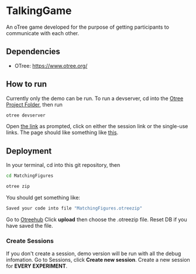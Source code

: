 # TalkingGame
An oTree game developed for the purpose of getting participants to communicate with each other. 


## Dependencies
- OTree: https://www.otree.org/

## How to run
Currently only the demo can be run. To run a devserver, cd into the [Otree Project Folder](MatchingFigures/), then run
```sh
otree devserver
```
Open [the link](http://localhost:8000) as prompted, click on either the session link or the single-use links. 
The page should like something like [this](https://github.com/moyasui/TalkingGame/blob/main/Demo/Figure%20Matching%20Game.html).

## Deployment
In your terminal, cd into this git repository, then 
```sh
cd MatchingFigures
```
```sh
otree zip
```
You should get something like:
```sh
Saved your code into file "MatchingFigures.otreezip"
```
Go to
[Otreehub](https://www.otreehub.com/my_projects/)
Click **upload** then choose the .otreezip file. 
Reset DB if you have saved the file.

### Create Sessions
If you don't create a session, demo version will be run with all the debug infomation. 
Go to Sessions, click **Create new session**. Create a new session for **EVERY EXPERIMENT**. 



